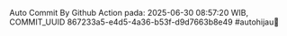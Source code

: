 Auto Commit By Github Action pada: 2025-06-30 08:57:20 WIB, COMMIT_UUID 867233a5-e4d5-4a36-b53f-d9d7663b8e49 #autohijau🗿
